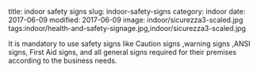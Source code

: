 title: indoor safety signs
slug: indoor-safety-signs
category: indoor
date: 2017-06-09
modified: 2017-06-09
image: indoor/sicurezza3-scaled.jpg
tags:indoor/health-and-safety-signage.jpg,indoor/sicurezza3-scaled.jpg

It is mandatory to use safety signs like Caution signs ,warning signs ,ANSI signs, First Aid signs, and all general signs required for their premises according to the business needs.
